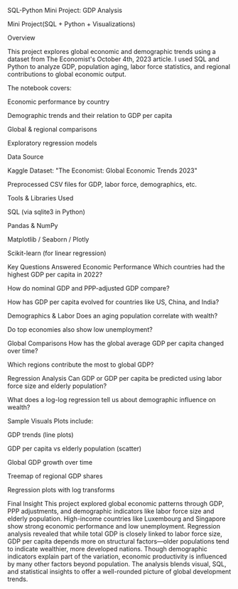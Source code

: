 SQL-Python Mini Project: GDP Analysis

Mini Project(SQL + Python + Visualizations)

Overview

This project explores global economic and demographic trends using a dataset from The Economist's October 4th, 2023 article. I used SQL and Python to analyze GDP, population aging, labor force statistics, and regional contributions to global economic output.

The notebook covers:

Economic performance by country

Demographic trends and their relation to GDP per capita

Global & regional comparisons

Exploratory regression models


Data Source

Kaggle Dataset: "The Economist: Global Economic Trends 2023"

Preprocessed CSV files for GDP, labor force, demographics, etc.


Tools & Libraries Used

SQL (via sqlite3 in Python)

Pandas & NumPy

Matplotlib / Seaborn / Plotly

Scikit-learn (for linear regression)


Key Questions Answered
Economic Performance
Which countries had the highest GDP per capita in 2022?

How do nominal GDP and PPP-adjusted GDP compare?

How has GDP per capita evolved for countries like US, China, and India?

Demographics & Labor
Does an aging population correlate with wealth?

Do top economies also show low unemployment?

Global Comparisons
How has the global average GDP per capita changed over time?

Which regions contribute the most to global GDP?

Regression Analysis
Can GDP or GDP per capita be predicted using labor force size and elderly population?

What does a log-log regression tell us about demographic influence on wealth?

Sample Visuals
Plots include:

GDP trends (line plots)

GDP per capita vs elderly population (scatter)

Global GDP growth over time

Treemap of regional GDP shares

Regression plots with log transforms


Final Insight
This project explored global economic patterns through GDP, PPP adjustments, and demographic indicators like labor force size and elderly population. High-income countries like Luxembourg and Singapore show strong economic performance and low unemployment. Regression analysis revealed that while total GDP is closely linked to labor force size, GDP per capita depends more on structural factors—older populations tend to indicate wealthier, more developed nations. Though demographic indicators explain part of the variation, economic productivity is influenced by many other factors beyond population. The analysis blends visual, SQL, and statistical insights to offer a well-rounded picture of global development trends.